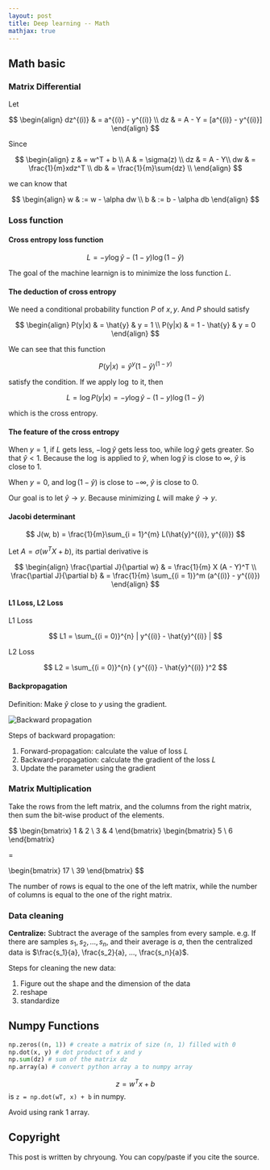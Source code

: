 ```yaml
---
layout: post
title: Deep learning -- Math
mathjax: true
---
```


## Math basic

### Matrix Differential

Let

$$
\begin{align}
dz^{(i)} & = a^{(i)} - y^{(i)} \\
dz & = A - Y = [a^{(i)} - y^{(i)}]
\end{align}
$$

Since

$$
\begin{align}
z  & = w^T + b \\
A  & = \sigma(z) \\
dz & = A - Y\\
dw & = \frac{1}{m}xdz^T \\
db & = \frac{1}{m}\sum{dz} \\
\end{align}
$$

we can know that

$$
\begin{align}
w & := w - \alpha dw \\
b & := b - \alpha db
\end{align}
$$

### Loss function

#### Cross entropy loss function

$$
L = -y\log{\hat{y}} - (1 - y)\log{(1 - \hat{y})}
$$

The goal of the machine learnign is to minimize the loss function $L$.

#### The deduction of cross entropy

We need a conditional probability function $P$ of $x, y$. And $P$ should satisfy

$$
\begin{align}
P(y|x) & = \hat{y} & y = 1 \\
P(y|x) & = 1 - \hat{y} & y = 0
\end{align}
$$

We can see that this function

$$
P(y|x) = \hat{y}^y (1 - \hat{y})^{(1 - y)}
$$

satisfy the condition. If we apply $\log$ to it, then

$$
L = \log{P(y|x)} = -y\log{\hat{y}} - (1 - y)\log{(1 - \hat{y})}
$$

which is the cross entropy.

#### The feature of the cross entropy

When $y = 1$, if $L$ gets less, $-\log{\hat{y}}$ gets less too, while $\log{\hat{y}}$ gets greater. So that $\hat{y} < 1$. Because the $\log$ is applied to $\hat{y}$, when $\log{\hat{y}}$ is close to $\infty$, $\hat{y}$ is close to 1.

When $y = 0$, and $\log{(1 - \hat{y})}$ is close to $- \infty$, $\hat{y}$ is close to 0.

Our goal is to let $\hat{y} \to y$. Because minimizing $L$ will make $\hat{y} \to y$.

#### Jacobi determinant

$$
J(w, b) = \frac{1}{m}\sum_{i = 1}^{m} L(\hat{y}^{(i)}, y^{(i)})
$$

Let $A = \sigma(w^TX +b)$, its partial derivative is

$$
\begin{align}
\frac{\partial J}{\partial w} & = \frac{1}{m} X (A - Y)^T \\
\frac{\partial J}{\partial b} & = \frac{1}{m} \sum_{(i = 1)}^m (a^{(i)} - y^{(i)})
\end{align}
$$

#### L1 Loss, L2 Loss

L1 Loss

$$
L1 = \sum_{(i = 0)}^{n} | y^{(i)} - \hat{y}^{(i)} |
$$

L2 Loss

$$
L2 = \sum_{(i = 0)}^{n} ( y^{(i)} - \hat{y}^{(i)} )^2
$$

#### Backpropagation

Definition: Make $\hat{y}$ close to $y$ using the gradient.

![Backward propagation](/assets/deep-learning/back-propagation.svg)

Steps of backward propagation:

1. Forward-propagation: calculate the value of loss $L$
2. Backward-propagation: calculate the gradient of the loss $L$
3. Update the parameter using the gradient

### Matrix Multiplication

Take the rows from the left matrix, and the columns from the right matrix, then sum the bit-wise product of the elements.

$$
\begin{bmatrix}
1 & 2 \\
3 & 4
\end{bmatrix}
\begin{bmatrix}
5 \\
6
\end{bmatrix}

=

\begin{bmatrix}
17 \\
39
\end{bmatrix}
$$

The number of rows is equal to the one of the left matrix, while the number of columns is equal to the one of the right matrix.

### Data cleaning

**Centralize:** Subtract the average of the samples from every sample.  e.g. If there are samples $s_1, s_2, ..., s_n$, and their average is $a$, then the centralized data is $\frac{s_1}{a}, \frac{s_2}{a}, ..., \frac{s_n}{a}$.

Steps for cleaning the new data:

1. Figure out the shape and the dimension of the data
2. reshape
3. standardize

## Numpy Functions

```python
np.zeros((n, 1)) # create a matrix of size (n, 1) filled with 0
np.dot(x, y) # dot product of x and y
np.sum(dz) # sum of the matrix dz
np.array(a) # convert python array a to numpy array
```

$$z = w^T x + b$$ is `z = np.dot(wT, x) + b` in numpy.

Avoid using rank 1 array.

## Copyright

This post is written by chryoung. You can copy/paste if you cite the source.
